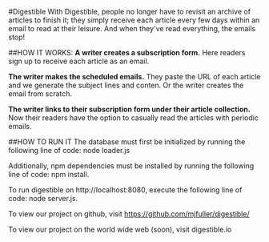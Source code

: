 #Digestible
With Digestible, people no longer have to revisit an archive of articles to finish it; they simply receive each article every few days within an email to read at their leisure. And when they've read everything, the emails stop!

##HOW IT WORKS: 
**A writer creates a subscription form.**
Here readers sign up to receive each article as an email. 

**The writer makes the scheduled emails.**
They paste the URL of each article and we generate the subject lines and conten. Or the writer creates the email from scratch.  

**The writer links to their subscription form under their article collection.**
Now their readers have the option to casually read the articles with periodic emails.

##HOW TO RUN IT
The database must first be initialized by running the following line of code:
node loader.js

Additionally, npm dependencies must be installed by running the following line of code:
npm install.

To run digestible on http://localhost:8080, execute the following line of code:
node server.js.

To view our project on github, visit https://github.com/mjfuller/digestible/

To view our project on the world wide web (soon), visit digestible.io
